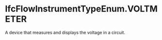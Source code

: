 IfcFlowInstrumentTypeEnum.VOLTMETER
===================================
A device that measures and displays the voltage in a circuit.  


